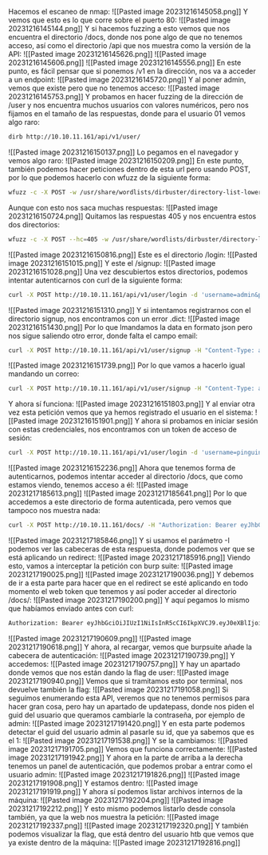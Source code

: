 Hacemos el escaneo de nmap:
![[Pasted image 20231216145058.png]]
Y vemos que esto es lo que corre sobre el puerto 80:
![[Pasted image 20231216145144.png]]
Y si hacemos fuzzing a esto vemos que nos encuentra el directorio /docs, donde nos pone algo de que no tenemos acceso, así como el directorio /api que nos muestra como la versión de la API:
![[Pasted image 20231216145626.png]]
![[Pasted image 20231216145606.png]]
![[Pasted image 20231216145556.png]]
En este punto, es fácil pensar que si ponemos /v1 en la dirección, nos va a acceder a un endpoint:
![[Pasted image 20231216145720.png]]
Y al poner admin, vemos que existe pero que no tenemos acceso:
![[Pasted image 20231216145753.png]]
Y probamos en hacer fuzzing de la dirección de /user y nos encuentra muchos usuarios con valores numéricos, pero nos fijamos en el tamaño de las respuestas, donde para el usuario 01 vemos algo raro:
```bash
dirb http://10.10.11.161/api/v1/user/
```
![[Pasted image 20231216150137.png]]
Lo pegamos en el navegador y vemos algo raro:
![[Pasted image 20231216150209.png]]
En este punto, también podemos hacer peticiones dentro de esta url pero usando POST, por lo que podemos hacerlo con wfuzz de la siguiente forma:
```bash
wfuzz -c -X POST -w /usr/share/wordlists/dirbuster/directory-list-lowercase-2.3-medium.txt http://10.10.11.161/api/v1/user/FUZZ
```
Aunque con esto nos saca muchas respuestas:
![[Pasted image 20231216150724.png]]
Quitamos las respuestas 405 y nos encuentra estos dos directorios:
```bash
wfuzz -c -X POST --hc=405 -w /usr/share/wordlists/dirbuster/directory-list-lowercase-2.3-medium.txt http://10.10.11.161/api/v1/user/FUZZ
```
![[Pasted image 20231216150816.png]]
Este es el directorio /login:
![[Pasted image 20231216151015.png]]
Y este el /signup:
![[Pasted image 20231216151028.png]]
Una vez descubiertos estos directorios, podemos intentar autenticarnos con curl de la siguiente forma:
```bash
curl -X POST http://10.10.11.161/api/v1/user/login -d 'username=admin&password=admin'
```
![[Pasted image 20231216151310.png]]
Y si intentamos registrarnos con el directorio signup, nos encontramos con un error .dict:
![[Pasted image 20231216151430.png]]
Por lo que lmandamos la data en formato json pero nos sigue saliendo otro error, donde falta el campo email:
```bash
curl -X POST http://10.10.11.161/api/v1/user/signup -H "Content-Type: application/json" -d '{"username": "pinguino", "password": "pinguino"}'
```
![[Pasted image 20231216151739.png]]
Por lo que vamos a hacerlo igual mandando un correo:
```bash
curl -X POST http://10.10.11.161/api/v1/user/signup -H "Content-Type: application/json" -d '{"username": "pinguino", "password": "pinguino", "email": "pinguino@example.com"}'
```
Y ahora sí funciona:
![[Pasted image 20231216151803.png]]
Y al enviar otra vez esta petición vemos que ya hemos registrado el usuario en el sistema:
![[Pasted image 20231216151901.png]]
Y ahora si probamos en iniciar sesión con estas credenciales, nos encontramos con un token de acceso de sesión:
```bash
curl -X POST http://10.10.11.161/api/v1/user/login -d 'username=pinguino@example.com&password=pinguino'
```
![[Pasted image 20231216152236.png]]
Ahora que tenemos forma de autenticarnos, podemos intentar acceder al directorio /docs, que como estamos viendo, tenemos acceso a él:
![[Pasted image 20231217185613.png]]
![[Pasted image 20231217185641.png]]
Por lo que accedemos a este directorio de forma autenticada, pero vemos que tampoco nos muestra nada:
```bash
curl -X POST http://10.10.11.161/docs/ -H "Authorization: Bearer eyJhbGciOiJIUzI1NiIsInR5cCI6IkpXVCJ9.eyJ0eXBlIjoiYWNjZXNzX3Rva2VuIiwiZXhwIjoxNzAzNTQxOTE2LCJpYXQiOjE3MDI4NTA3MTYsInN1YiI6IjIiLCJpc19zdXBlcnVzZXIiOmZhbHNlLCJndWlkIjoiNTczYmUwOTItM2YwZS00MGM4LThkNTMtOWI2OGU0YjRkNDNlIn0.ClkgxdsukuTsyrFkX-UzZh43v_JBij4PzWMbCrVaWwI"
```
![[Pasted image 20231217185846.png]]
Y si usamos el parámetro -I podemos ver las cabeceras de esta respuesta, donde podemos ver que se está aplicando un redirect:
![[Pasted image 20231217185916.png]]
Viendo esto, vamos a interceptar la petición con burp suite:
![[Pasted image 20231217190025.png]]
![[Pasted image 20231217190036.png]]
Y debemos de ir a esta parte para hacer que en el redirect se esté aplicando en todo momento el web token que tenemos y así poder acceder al directorio /docs/:
![[Pasted image 20231217190200.png]]
Y aquí pegamos lo mismo que habíamos enviado antes con curl:
```bash
Authorization: Bearer eyJhbGciOiJIUzI1NiIsInR5cCI6IkpXVCJ9.eyJ0eXBlIjoiYWNjZXNzX3Rva2VuIiwiZXhwIjoxNzAzNTQxOTE2LCJpYXQiOjE3MDI4NTA3MTYsInN1YiI6IjIiLCJpc19zdXBlcnVzZXIiOmZhbHNlLCJndWlkIjoiNTczYmUwOTItM2YwZS00MGM4LThkNTMtOWI2OGU0YjRkNDNlIn0.ClkgxdsukuTsyrFkX-UzZh43v_JBij4PzWMbCrVaWwI
```
![[Pasted image 20231217190609.png]]
![[Pasted image 20231217190618.png]]
Y ahora, al recargar, vemos que burpsuite añade la cabecera de autenticación:
![[Pasted image 20231217190739.png]]
Y accedemos:
![[Pasted image 20231217190757.png]]
Y hay un apartado donde vemos que nos están dando la flag de user:
![[Pasted image 20231217190940.png]]
Vemos que si tramitamos esto por terminal, nos devuelve también la flag:
![[Pasted image 20231217191058.png]]
Si seguimos enumerando esta API, veremos que no tenemos permisos para hacer gran cosa, pero hay un apartado de updatepass, donde nos piden el guid del usuario que queramos cambiarle la contraseña, por ejemplo de admin:
![[Pasted image 20231217191420.png]]
Y en esta parte podemos detectar el guid del usuario admin al pasarle su id, que ya sabemos que es el 1:
![[Pasted image 20231217191538.png]]
Y se la cambiamos:
![[Pasted image 20231217191705.png]]
Vemos que funciona correctamente:
![[Pasted image 20231217191942.png]]
Y ahora en la parte de arriba a la derecha tenemos un panel de autenticación, que podemos probar a entrar como el usuario admin:
![[Pasted image 20231217191826.png]]
![[Pasted image 20231217191908.png]]
Y estamos dentro:
![[Pasted image 20231217191919.png]]
Y ahora sí podemos listar archivos internos de la máquina:
![[Pasted image 20231217192204.png]]
![[Pasted image 20231217192212.png]]
Y esto mismo podemos listarlo desde consola también, ya que la web nos muestra la petición:
![[Pasted image 20231217192337.png]]
![[Pasted image 20231217192320.png]]
Y también podemos visualizar la flag, que está dentro del usuario htb que vemos que ya existe dentro de la máquina:
![[Pasted image 20231217192816.png]]
